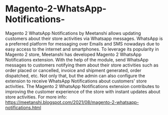 # Magento-2-WhatsApp-Notifications-
Magento 2 WhatsApp Notifications by Meetanshi allows updating customers about their store activities via Whatsapp messages. WhatsApp is a preferred platform for messaging over Emails and SMS nowadays due to easy access to the internet and smartphones. To leverage its popularity in Magento 2 store, Meetanshi has developed Magento 2 WhatsApp Notifications extension. With the help of the module, send WhatsApp messages to customers notifying them about their store activities such as order placed or cancelled, invoice and shipment generated, order dispatched, etc. Not only that, but the admin can also configure the extension to receive WhatsApp Notifications about customers' store activities. The Magento 2 WhatsApp Notifications extension contributes to improving the customer experience of the store with instant updates about store activities.  For more info: https://meetanshi.blogspot.com/2021/08/magento-2-whatsapp-notifications.html
